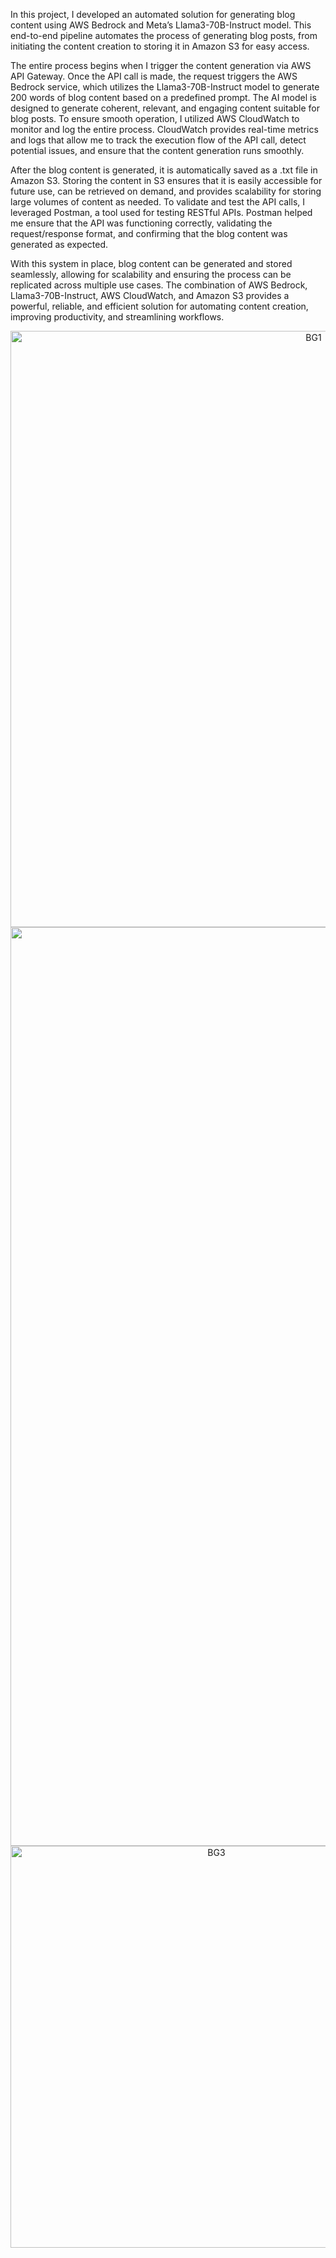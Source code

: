 In this project, I developed an automated solution for generating blog content using AWS Bedrock and Meta’s Llama3-70B-Instruct model. This end-to-end pipeline automates the process of generating blog posts, from initiating the content creation to storing it in Amazon S3 for easy access.

The entire process begins when I trigger the content generation via AWS API Gateway. Once the API call is made, the request triggers the AWS Bedrock service, which utilizes the Llama3-70B-Instruct model to generate 200 words of blog content based on a predefined prompt. The AI model is designed to generate coherent, relevant, and engaging content suitable for blog posts. To ensure smooth operation, I utilized AWS CloudWatch to monitor and log the entire process. CloudWatch provides real-time metrics and logs that allow me to track the execution flow of the API call, detect potential issues, and ensure that the content generation runs smoothly.

After the blog content is generated, it is automatically saved as a .txt file in Amazon S3. Storing the content in S3 ensures that it is easily accessible for future use, can be retrieved on demand, and provides scalability for storing large volumes of content as needed. To validate and test the API calls, I leveraged Postman, a tool used for testing RESTful APIs. Postman helped me ensure that the API was functioning correctly, validating the request/response format, and confirming that the blog content was generated as expected.

With this system in place, blog content can be generated and stored seamlessly, allowing for scalability and ensuring the process can be replicated across multiple use cases. The combination of AWS Bedrock, Llama3-70B-Instruct, AWS CloudWatch, and Amazon S3 provides a powerful, reliable, and efficient solution for automating content creation, improving productivity, and streamlining workflows.

<p align="center">
  <img width="954" alt="BG1" src="https://github.com/user-attachments/assets/70d7750c-be6c-447e-8338-b2246287232b" />
  <img width="1470" alt="BG2" src="https://github.com/user-attachments/assets/25c5f4ba-2fd6-4cbe-96eb-41cd6380434c" />
  <img width="643" alt="BG3" src="https://github.com/user-attachments/assets/2fc131cd-0210-4d5e-9a7f-468ca201682a" />
</p>



